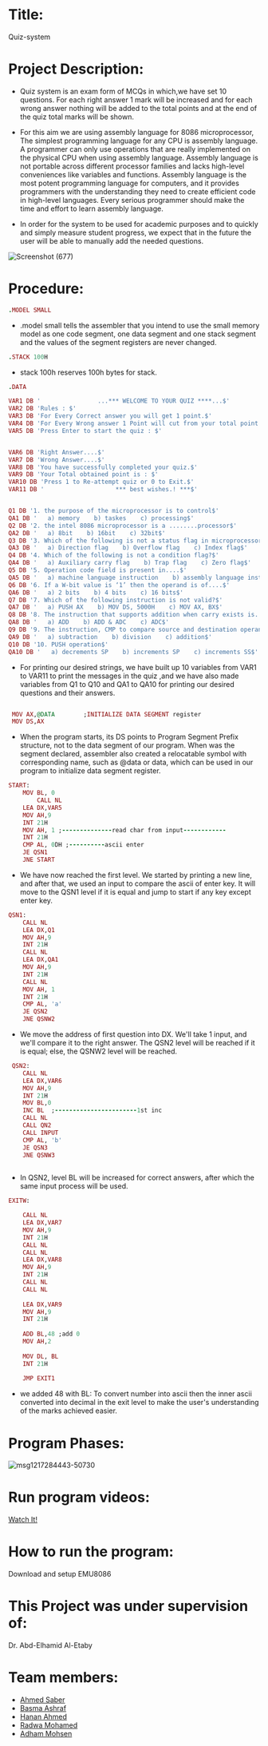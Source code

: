 # Title:
 Quiz-system

# Project Description:
* Quiz system is an exam form of MCQs in which,we have set 10 questions.
 For each right answer 1 mark will be increased and for each 
wrong answer nothing will be added to the total points 
and at the end of the quiz total marks will be shown.

* For this aim we are using assembly language for 8086 microprocessor,
The simplest programming language for any CPU is assembly language.
A programmer can only use operations that are really implemented on
the physical CPU when using assembly language. Assembly language is
not portable across different processor families and lacks high-level 
conveniences like variables and functions. Assembly language is the most
potent programming language for computers, and it provides programmers
with the understanding they need to create efficient code in high-level languages.
Every serious programmer should make the time and effort to learn assembly language.

* In order for the system to be used for academic purposes and to quickly and simply
measure student progress, we expect that in the future the user will be able to manually
add the needed questions.

![Screenshot (677)](https://user-images.githubusercontent.com/66069469/208452435-e4a40702-8b0a-454d-bff8-7bc95fe0285c.png)


# Procedure:
```ruby
.MODEL SMALL
```
* .model small tells the assembler that you intend to use the small memory model as one code segment, one data segment and one stack segment  and the values of the segment registers are never changed.

```ruby
.STACK 100H
```
* stack 100h reserves 100h bytes for stack.
```ruby
.DATA    

VAR1 DB '                ...*** WELCOME TO YOUR QUIZ ****...$'
VAR2 DB 'Rules : $'
VAR3 DB 'For Every Correct answer you will get 1 point.$'
VAR4 DB 'For Every Wrong answer 1 Point will cut from your total point.$'
VAR5 DB 'Press Enter to start the quiz : $'


VAR6 DB 'Right Answer....$'
VAR7 DB 'Wrong Answer....$'
VAR8 DB 'You have successfully completed your quiz.$'
VAR9 DB 'Your Total obtained point is : $'
VAR10 DB 'Press 1 to Re-attempt quiz or 0 to Exit.$'   
VAR11 DB '                    *** best wishes.! ***$' 


Q1 DB '1. the purpose of the microprocessor is to control$'
QA1 DB '   a) memory    b) taskes    c) processing$'
Q2 DB '2. the intel 8086 microprocessor is a ........processor$'
QA2 DB '   a) 8bit    b) 16bit    c) 32bit$'
Q3 DB '3. Which of the following is not a status flag in microprocessor?$'
QA3 DB '   a) Direction flag    b) Overflow flag    c) Index flag$'
Q4 DB '4. Which of the following is not a condition flag?$'
QA4 DB '   a) Auxiliary carry flag    b) Trap flag    c) Zero flag$'
Q5 DB '5. Operation code field is present in....$'
QA5 DB '   a) machine language instruction    b) assembly language instruction    c) none of the mentioned$'
Q6 DB '6. If a W-bit value is ‘1’ then the operand is of....$'
QA6 DB '   a) 2 bits    b) 4 bits    c) 16 bits$'
Q7 DB '7. Which of the following instruction is not valid?$'
QA7 DB '   a) PUSH AX    b) MOV DS, 5000H    c) MOV AX, BX$'
Q8 DB '8. The instruction that supports addition when carry exists is....$'
QA8 DB '   a) ADD    b) ADD & ADC    c) ADC$'
Q9 DB '9. The instruction, CMP to compare source and destination operands it performs$'
QA9 DB '   a) subtraction    b) division    c) addition$'
Q10 DB '10. PUSH operation$'
QA10 DB '   a) decrements SP    b) increments SP    c) increments SS$'  
```

* For printing our desired strings, we have built up 10 variables from VAR1 to VAR11 to print the messages in the quiz ,and we have also made variables from  Q1 to Q10 and QA1 to QA10 for printing our desired questions and their answers.

```ruby

 MOV AX,@DATA        ;INITIALIZE DATA SEGMENT register
 MOV DS,AX

```
* When the program starts, its DS points to Program Segment Prefix structure, not to the data segment of our program. When was the segment declared, assembler also created a relocatable symbol with corresponding name, such as @data or data, which can be used in our program to initialize data segment register. 

```ruby
START:
	MOV BL, 0  
        CALL NL
	LEA DX,VAR5
	MOV AH,9
	INT 21H
	MOV AH, 1 ;--------------read char from input------------
	INT 21H
	CMP AL, 0DH ;----------ascii enter
	JE QSN1
	JNE START
```
* We have now reached the first level. We started by printing a new line, and after that, we used an input to compare the ascii of enter key. It will move to the QSN1 level if it is equal and jump to start if any key except enter key.
```ruby
QSN1:
	CALL NL
	LEA DX,Q1
	MOV AH,9
	INT 21H
	CALL NL
	LEA DX,QA1
	MOV AH,9
	INT 21H
	CALL NL
	MOV AH, 1
	INT 21H
	CMP AL, 'a'
	JE QSN2
 	JNE QSNW2      
```
* We move the address of first question into DX. We'll take 1 input, and we'll compare it to the right answer. The QSN2 level will be reached if it is equal; else, the QSNW2 level will be reached.
```ruby
 QSN2:
	CALL NL
	LEA DX,VAR6
	MOV AH,9
	INT 21H
	MOV BL,0
	INC BL  ;-----------------------1st inc
	CALL NL
	CALL QN2 
	CALL INPUT
	CMP AL, 'b'
	JE QSN3  
	JNE QSNW3                             
 
```

* In QSN2, level BL will be increased for correct answers, after which the same input process will be used.
```ruby
EXITW:

	CALL NL
	LEA DX,VAR7
	MOV AH,9
	INT 21H
	CALL NL
	CALL NL  
	LEA DX,VAR8
	MOV AH,9
	INT 21H 
	CALL NL
 	CALL NL
    
	LEA DX,VAR9
	MOV AH,9
	INT 21H
	
	ADD BL,48 ;add 0
	MOV AH,2   
	
	MOV DL, BL
	INT 21H
	
	JMP EXIT1
 ```
* we added 48 with BL: To convert number into ascii then the inner ascii converted into decimal in the exit level to make the user's understanding of the marks achieved easier.

# Program Phases:

  ![msg1217284443-50730](https://user-images.githubusercontent.com/119314929/209343254-d793f46d-967f-4710-819a-c3fb1b04da17.jpg)



# Run program videos:
[Watch It!](https://youtube.com/playlist?list=PLo6dFyeKk2ZqIWqZsFqWnfU_d60VCo3yE)
# How to run the program:
Download and setup EMU8086 

# This Project was under supervision of:
 Dr. Abd-Elhamid Al-Etaby

# Team members:
* [Ahmed Saber](https://github.com/Ahmed-Saber-01)
* [Basma Ashraf](https://github.com/basma10ashraf)
* [Hanan Ahmed](https://github.com/hananAhmed45200)
* [Radwa Mohamed](https://github.com/Radwa200023)
* [Adham Mohsen](https://github.com/Adham-Mohsen00)


